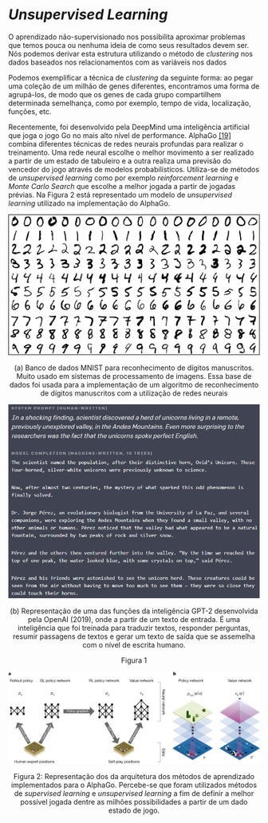# _Unsupervised Learning_

O aprendizado não-supervisionado nos possibilita aproximar problemas que temos pouca ou nenhuma
ideia de como seus resultados devem ser. Nós podemos derivar esta estrutura utilizando o método
de _clustering_ nos dados baseados nos relacionamentos com as variáveis nos dados

Podemos exemplificar a técnica de _clustering_ da seguinte forma: ao pegar uma coleção de um milhão
de genes diferentes, encontramos uma forma de agrupá-los, de modo que os genes de cada grupo
compartilhem determinada semelhança, como por exemplo, tempo de vida, localização, funções, etc.

Recentemente, foi desenvolvido pela DeepMind uma inteligência artificial que joga o jogo Go no
mais alto nível de performance. AlphaGo [[19]](../../referencias.md) combina diferentes técnicas de redes neurais profundas
para realizar o treinamento. Uma rede neural escolhe o melhor movimento a ser realizado a partir
de um estado de tabuleiro e a outra realiza uma previsão do vencedor do jogo através de modelos
probabilísticos. Utiliza-se de métodos de _unsupervised learning_ como por exemplo _reinforcement learning_
e _Monte Carlo Search_ que escolhe a melhor jogada a partir de jogadas prévias. Na Figura 2
está representado um modelo de _unsupervised learning_ utilizado na implementação do AlphaGo.

<p align="center">
  <img src="./img/1.png">
</p>

<p align="center">
(a) Banco de dados MNIST para reconhecimento de dígitos manuscritos. Muito usado em sistemas de
processamento de imagens. Essa base de dados foi usada para a implementação de um algoritmo de reconhecimento
de dígitos manuscritos com a utilização de redes neurais
</p>

<p align="center">
  <img src="./img/1-1.png">
</p>

<p align="center">
(b) Representação de uma das funções da inteligência GPT-2 desenvolvida pela OpenAI (2019), onde a partir de
um texto de entrada. É uma inteligência que foi treinada para traduzir textos, responder perguntas, resumir
passagens de textos e gerar um texto de saída que se assemelha com o nível de escrita humano.
</p>

<p align="center">
Figura 1
</p>

<p align="center">
  <img src="./img/2.png">
</p>

<p align="center">
Figura 2: Representação dos da arquitetura dos métodos de aprendizado implementados para o AlphaGo. Percebe-se
que foram utilizados métodos de <i>supervised learning</i> e <i>unsupervised learning</i> a fim de definir a
melhor possível jogada dentre as milhões possibilidades a partir de um dado estado de jogo.
</p>
